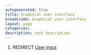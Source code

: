 ```yaml
---
autogenerated: true
title: Graphical user interface
breadcrumb: Graphical user interface
layout: page
categories: 
description: test description
---
```


1.  REDIRECT [User input](User_input "wikilink")
